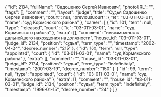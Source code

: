 {
    "id": 2134,
    "fullName": "Садошенко Сергей Иванович",
    "photoURL": "",
    "tags": [],
    "comment": "",
    "layout": "judge",
    "title": "Судья Садошенко Сергей Иванович",
    "court": null,
    "previousCourt": {
        "id": "03-011-03-01",
        "name": "суд Кормянского района"
    },
    "career": [
        {
            "id": 101,
            "term": null,
            "type": "released",
            "court": {
                "id": "03-011-03-01",
                "name": "суд Кормянского района"
            },
            "extra": [],
            "comment": "невозможность дальнейшего нахождения на должности",
            "house_id": "03-011-03-01",
            "judge_id": 2134,
            "position": "судья",
            "term_type": "",
            "timestamp": "2002-04-24",
            "decree_number": "215"
        },
        {
            "id": 100,
            "term": null,
            "type": "appointed",
            "court": {
                "id": "03-011-03-01",
                "name": "суд Кормянского района"
            },
            "extra": [],
            "comment": "",
            "house_id": "03-011-03-01",
            "judge_id": 2134,
            "position": "судья",
            "term_type": "indefinitely",
            "timestamp": "2001-03-19",
            "decree_number": "150"
        },
        {
            "id": 99,
            "term": null,
            "type": "appointed",
            "court": {
                "id": "03-011-03-01",
                "name": "суд Кормянского района"
            },
            "extra": [],
            "comment": "",
            "house_id": "03-011-03-01",
            "judge_id": 2134,
            "position": "судья",
            "term_type": "indefinitely",
            "timestamp": "1996-01-15",
            "decree_number": "24"
        }
    ]
}